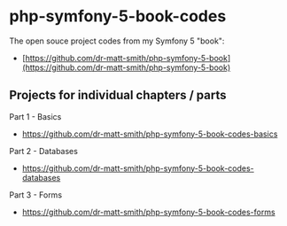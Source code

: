 # php-symfony-5-book-codes

The open souce project codes from my Symfony 5 "book":

- [https://github.com/dr-matt-smith/php-symfony-5-book](https://github.com/dr-matt-smith/php-symfony-5-book)


## Projects for individual chapters / parts

Part 1 - Basics

- https://github.com/dr-matt-smith/php-symfony-5-book-codes-basics

Part 2 - Databases

- https://github.com/dr-matt-smith/php-symfony-5-book-codes-databases

Part 3 - Forms 

- https://github.com/dr-matt-smith/php-symfony-5-book-codes-forms


